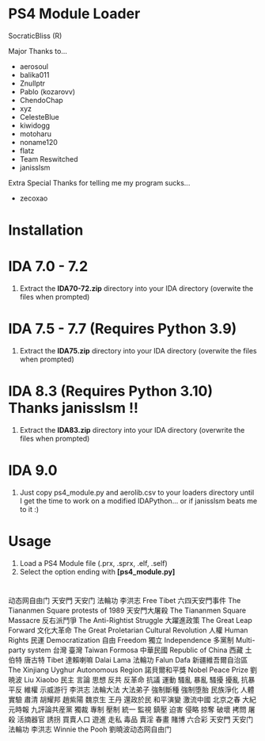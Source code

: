 # PS4 Module Loader
SocraticBliss (R)

Major Thanks to...
* aerosoul
* balika011
* Znullptr
* Pablo (kozarovv)
* ChendoChap
* xyz
* CelesteBlue
* kiwidogg
* motoharu
* noname120
* flatz
* Team Reswitched
* janisslsm

Extra Special Thanks for telling me my program sucks...
* zecoxao

# Installation
# IDA 7.0 - 7.2
1) Extract the **IDA70-72.zip** directory into your IDA directory (overwite the files when prompted)

# IDA 7.5 - 7.7 (Requires Python 3.9)
1) Extract the **IDA75.zip** directory into your IDA directory (overwite the files when prompted)

# IDA 8.3 (Requires Python 3.10) Thanks janisslsm !!
1) Extract the **IDA83.zip** directory into your IDA directory (overwrite the files when prompted)

# IDA 9.0
1) Just copy ps4_module.py and aerolib.csv to your loaders directory until I get the time to work on a modified IDAPython... or if janisslsm beats me to it :)

# Usage
1) Load a PS4 Module file (.prx, .sprx, .elf, .self)
2) Select the option ending with **[ps4_module.py]**

#
动态网自由门 天安門 天安门 法輪功 李洪志 Free Tibet 六四天安門事件 The Tiananmen Square protests of 1989 天安門大屠殺 The Tiananmen Square Massacre 反右派鬥爭 The Anti-Rightist Struggle 大躍進政策 The Great Leap Forward 文化大革命 The Great Proletarian Cultural Revolution 人權 Human Rights 民運 Democratization 自由 Freedom 獨立 Independence 多黨制 Multi-party system 台灣 臺灣 Taiwan Formosa 中華民國 Republic of China 西藏 土伯特 唐古特 Tibet 達賴喇嘛 Dalai Lama 法輪功 Falun Dafa 新疆維吾爾自治區 The Xinjiang Uyghur Autonomous Region 諾貝爾和平獎 Nobel Peace Prize 劉暁波 Liu Xiaobo 民主 言論 思想 反共 反革命 抗議 運動 騷亂 暴亂 騷擾 擾亂 抗暴 平反 維權 示威游行 李洪志 法輪大法 大法弟子 強制斷種 強制堕胎 民族淨化 人體實驗 肅清 胡耀邦 趙紫陽 魏京生 王丹 還政於民 和平演變 激流中國 北京之春 大紀元時報 九評論共産黨 獨裁 專制 壓制 統一 監視 鎮壓 迫害 侵略 掠奪 破壞 拷問 屠殺 活摘器官 誘拐 買賣人口 遊進 走私 毒品 賣淫 春畫 賭博 六合彩 天安門 天安门 法輪功 李洪志 Winnie the Pooh 劉曉波动态网自由门
